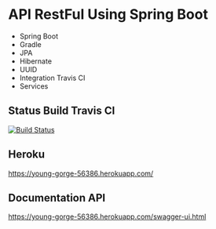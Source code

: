 # API RestFul Using Spring Boot

- Spring Boot
- Gradle
- JPA
- Hibernate
- UUID
- Integration Travis CI
- Services

## Status Build Travis CI
[![Build Status](https://travis-ci.org/halysonrp/app-rest-spring-v2.svg?branch=master)](https://travis-ci.org/halysonrp/app-rest-spring-v2)


## Heroku
https://young-gorge-56386.herokuapp.com/

## Documentation API
https://young-gorge-56386.herokuapp.com/swagger-ui.html